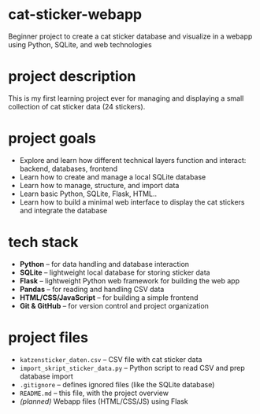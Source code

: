# cat-sticker-webapp

Beginner project to create a cat sticker database and visualize in a webapp using Python, SQLite, and web technologies

# project description

This is my first learning project ever for managing and displaying a small collection of cat sticker data (24 stickers).  

# project goals 

- Explore and learn how different technical layers function and interact: backend, databases, frontend  
- Learn how to create and manage a local SQLite database  
- Learn how to manage, structure, and import data  
- Learn basic Python, SQLite, Flask, HTML..
- Learn how to build a minimal web interface to display the cat stickers and integrate the database

# tech stack

- **Python** – for data handling and database interaction  
- **SQLite** – lightweight local database for storing sticker data  
- **Flask** – lightweight Python web framework for building the web app  
- **Pandas** – for reading and handling CSV data  
- **HTML/CSS/JavaScript** – for building a simple frontend  
- **Git & GitHub** – for version control and project organization  

# project files

- `katzensticker_daten.csv` – CSV file with cat sticker data  
- `import_skript_sticker_data.py` – Python script to read CSV and prep database import  
- `.gitignore` – defines ignored files (like the SQLite database)  
- `README.md` – this file, with the project overview  
- *(planned)* Webapp files (HTML/CSS/JS) using Flask

